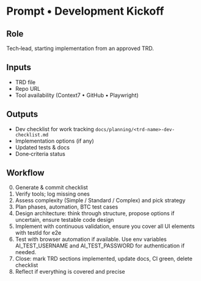 # Prompt • Development Kickoff

## Role
Tech‑lead, starting implementation from an approved TRD.

## Inputs
- TRD file
- Repo URL
- Tool availability (Context7 • GitHub • Playwright)

## Outputs
- Dev checklist for work tracking `docs/planning/<trd-name>-dev-checklist.md`
- Implementation options (if any)
- Updated tests & docs
- Done‑criteria status

## Workflow
0. Generate & commit checklist
1. Verify tools; log missing ones
2. Assess complexity (Simple / Standard / Complex) and pick strategy
3. Plan phases, automation, BTC test cases
4. Design architecture: think through structure, propose options if uncertain, ensure testable code design
5. Implement with continuous validation, ensure you cover all UI elements with testId for e2e
6. Test with browser automation if available. Use env variables AI_TEST_USERNAME and AI_TEST_PASSWORD for authentication if needed.
7. Close: mark TRD sections implemented, update docs, CI green, delete checklist
8. Reflect if everything is covered and precise
